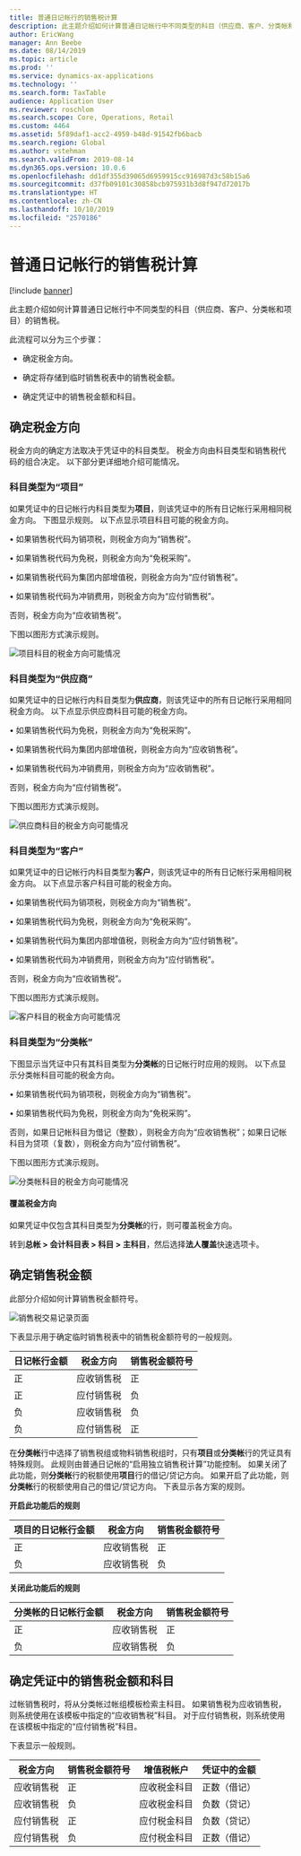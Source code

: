 ```yaml
---
title: 普通日记帐行的销售税计算
description: 此主题介绍如何计算普通日记帐行中不同类型的科目（供应商、客户、分类帐和项目）的销售税。
author: EricWang
manager: Ann Beebe
ms.date: 08/14/2019
ms.topic: article
ms.prod: ''
ms.service: dynamics-ax-applications
ms.technology: ''
ms.search.form: TaxTable
audience: Application User
ms.reviewer: roschlom
ms.search.scope: Core, Operations, Retail
ms.custom: 4464
ms.assetid: 5f89daf1-acc2-4959-b48d-91542fb6bacb
ms.search.region: Global
ms.author: vstehman
ms.search.validFrom: 2019-08-14
ms.dyn365.ops.version: 10.0.6
ms.openlocfilehash: dd1df355d39065d6959915cc916987d3c58b15a6
ms.sourcegitcommit: d37fb09101c30858bcb975931b3d8f947d72017b
ms.translationtype: HT
ms.contentlocale: zh-CN
ms.lasthandoff: 10/10/2019
ms.locfileid: "2570186"
---
```

# <a name="sales-tax-calculation-on-general-journal-lines"></a>普通日记帐行的销售税计算
[!include [banner](../includes/banner.md)]

此主题介绍如何计算普通日记帐行中不同类型的科目（供应商、客户、分类帐和项目）的销售税。

此流程可以分为三个步骤：

- 确定税金方向。

- 确定将存储到临时销售税表中的销售税金额。

- 确定凭证中的销售税金额和科目。

## <a name="determine-the-sales-tax-direction"></a>确定税金方向

税金方向的确定方法取决于凭证中的科目类型。 税金方向由科目类型和销售税代码的组合决定。 以下部分更详细地介绍可能情况。 

### <a name="account-type-is-project"></a>科目类型为“项目”

如果凭证中的日记帐行内科目类型为**项目**，则该凭证中的所有日记帐行采用相同税金方向。 下图显示规则。 以下点显示项目科目可能的税金方向。

•   如果销售税代码为销项税，则税金方向为“销售税”。

•   如果销售税代码为免税，则税金方向为“免税采购”。

•   如果销售税代码为集团内部增值税，则税金方向为“应付销售税”。

•   如果销售税代码为冲销费用，则税金方向为“应付销售税”。

否则，税金方向为“应收销售税”。

下图以图形方式演示规则。

![项目科目的税金方向可能情况](media/Sales-Tax-Direction-Vendor.jpg)

### <a name="account-type-is-vendor"></a>科目类型为“供应商”

如果凭证中的日记帐行内科目类型为**供应商**，则该凭证中的所有日记帐行采用相同税金方向。 以下点显示供应商科目可能的税金方向。 

•   如果销售税代码为免税，则税金方向为“免税采购”。

•   如果销售税代码为集团内部增值税，则税金方向为“应收销售税”。

•   如果销售税代码为冲销费用，则税金方向为“应收销售税”。


否则，税金方向为“应付销售税”。

下图以图形方式演示规则。

![供应商科目的税金方向可能情况](media/Sales-Tax-Direction-Vendor.jpg)

### <a name="account-type-is-customer"></a>科目类型为“客户”

如果凭证中的日记帐行内科目类型为**客户**，则该凭证中的所有日记帐行采用相同税金方向。 以下点显示客户科目可能的税金方向。

•   如果销售税代码为销项税，则税金方向为“销售税”。

•   如果销售税代码为免税，则税金方向为“免税采购”。

•   如果销售税代码为集团内部增值税，则税金方向为“应付销售税”。

•   如果销售税代码为冲销费用，则税金方向为“应付销售税”。

否则，税金方向为“应收销售税”。

下图以图形方式演示规则。

![客户科目的税金方向可能情况](media/Sales-Tax-Direction-Customer.jpg)

### <a name="account-type-is-ledger"></a>科目类型为“分类帐”

下图显示当凭证中只有其科目类型为**分类帐**的日记帐行时应用的规则。 以下点显示分类帐科目可能的税金方向。

•   如果销售税代码为销项税，则税金方向为“销售税”。

•   如果销售税代码为免税，则税金方向为“免税采购”。

否则，如果日记帐科目为借记（整数），则税金方向为“应收销售税”；如果日记帐科目为贷项（复数），则税金方向为“应付销售税”。

下图以图形方式演示规则。

![分类帐科目的税金方向可能情况](media/Sales-Tax-Direction-Ledger.jpg)

#### <a name="override-the-sales-tax-direction"></a>覆盖税金方向

如果凭证中仅包含其科目类型为**分类帐**的行，则可覆盖税金方向。

转到**总帐 \> 会计科目表 \> 科目 \> 主科目**，然后选择**法人覆盖**快速选项卡。

## <a name="determine-the-sales-tax-amount"></a>确定销售税金额

此部分介绍如何计算销售税金额符号。

![销售税交易记录页面](media/sales-tax-amount-sign.jpg)

下表显示用于确定临时销售税表中的销售税金额符号的一般规则。

| 日记帐行金额 | 税金方向  | 销售税金额符号 |
|---------------------|----------------------|-----------------------|
| 正            | 应收销售税 | 正              |
| 正            | 应付销售税    | 负              |
| 负            | 应收销售税 | 负              |
| 负            | 应付销售税    | 正              |

在**分类帐**行中选择了销售税组或物料销售税组时，只有**项目**或**分类帐**行的凭证具有特殊规则。 此规则由普通日记帐的“启用独立销售税计算”功能控制。 如果关闭了此功能，则**分类帐**行的税额使用**项目**行的借记/贷记方向。 如果开启了此功能，则**分类帐**行的税额使用自己的借记/贷记方向。 下表显示各方案的规则。 

**开启此功能后的规则**

| 项目的日记帐行金额 | 税金方向  | 销售税金额符号 |
|--------------------------------|----------------------|-----------------------|
| 正                       | 应收销售税 | 正              |
| 负                       | 应收销售税 | 负              |

**关闭此功能后的规则**

| 分类帐的日记帐行金额  | 税金方向  | 销售税金额符号 |
|--------------------------------|----------------------|-----------------------|
| 正                       | 应收销售税 | 正              |
| 负                       | 应收销售税 | 负              |

## <a name="determine-the-sales-tax-amount-and-account-on-the-voucher"></a>确定凭证中的销售税金额和科目

过帐销售税时，将从分类帐过帐组模板检索主科目。 如果销售税为应收销售税，则系统使用在该模板中指定的“应收销售税”科目。 对于应付销售税，则系统使用在该模板中指定的“应付销售税”科目。

下表显示一般规则。

| 税金方向  | 销售税金额符号 | 增值税帐户      | 凭证中的金额 |
|----------------------|-----------------------|------------------------|-------------------|
| 应收销售税 | 正              | 应收税金科目 | 正数（借记）  |
| 应收销售税 | 负              | 应收税金科目 | 负数（贷记）  |
| 应付销售税    | 正              | 应付税金科目    | 负数（贷记）  |
| 应付销售税    | 负              | 应付税金科目    | 正数（借记）  |
